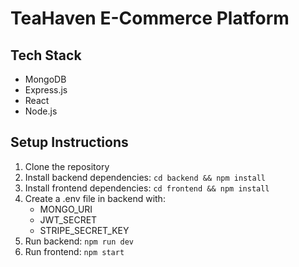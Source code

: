 # TeaHaven E-Commerce Platform

## Tech Stack
- MongoDB
- Express.js
- React
- Node.js

## Setup Instructions
1. Clone the repository
2. Install backend dependencies: `cd backend && npm install`
3. Install frontend dependencies: `cd frontend && npm install`
4. Create a .env file in backend with:
   - MONGO_URI
   - JWT_SECRET
   - STRIPE_SECRET_KEY
5. Run backend: `npm run dev`
6. Run frontend: `npm start`
